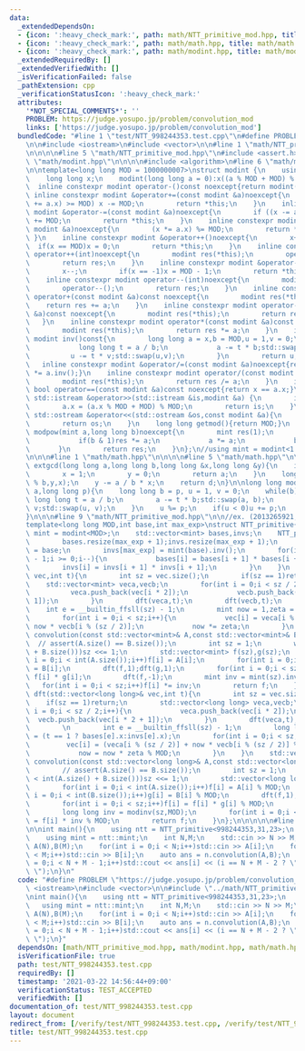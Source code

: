 ```yaml
---
data:
  _extendedDependsOn:
  - {icon: ':heavy_check_mark:', path: math/NTT_primitive_mod.hpp, title: math/NTT_primitive_mod.hpp}
  - {icon: ':heavy_check_mark:', path: math/math.hpp, title: math/math.hpp}
  - {icon: ':heavy_check_mark:', path: math/modint.hpp, title: math/modint.hpp}
  _extendedRequiredBy: []
  _extendedVerifiedWith: []
  _isVerificationFailed: false
  _pathExtension: cpp
  _verificationStatusIcon: ':heavy_check_mark:'
  attributes:
    '*NOT_SPECIAL_COMMENTS*': ''
    PROBLEM: https://judge.yosupo.jp/problem/convolution_mod
    links: ['https://judge.yosupo.jp/problem/convolution_mod']
  bundledCode: "#line 1 \"test/NTT_998244353.test.cpp\"\n#define PROBLEM \"https://judge.yosupo.jp/problem/convolution_mod\"\
    \n\n#include <iostream>\n#include <vector>\n\n#line 1 \"math/NTT_primitive_mod.hpp\"\
    \n\n\n\n#line 5 \"math/NTT_primitive_mod.hpp\"\n#include <assert.h>\n\n#line 1\
    \ \"math/modint.hpp\"\n\n\n\n#include <algorithm>\n#line 6 \"math/modint.hpp\"\
    \n\ntemplate<long long MOD = 1000000007>\nstruct modint {\n    using mint = modint<MOD>;\n\
    \    long long x;\n    modint(long long a = 0):x((a % MOD + MOD) % MOD){}\n  \
    \  inline constexpr modint operator-()const noexcept{return modint(-x);}\n   \
    \ inline constexpr modint &operator+=(const modint &a)noexcept{\n        if ((x\
    \ += a.x) >= MOD) x -= MOD;\n        return *this;\n    }\n    inline constexpr\
    \ modint &operator-=(const modint &a)noexcept{\n        if ((x -= a.x) < 0) x\
    \ += MOD;\n        return *this;\n    }\n    inline constexpr modint &operator*=(const\
    \ modint &a)noexcept{\n        (x *= a.x) %= MOD;\n        return *this;\n   \
    \ }\n    inline constexpr modint &operator++()noexcept{\n        x++;\n      \
    \  if(x == MOD)x = 0;\n        return *this;\n    }\n    inline constexpr modint\
    \ operator++(int)noexcept{\n        modint res(*this);\n        operator++();\n\
    \        return res;\n    }\n    inline constexpr modint &operator--()noexcept{\n\
    \        x--;\n        if(x == -1)x = MOD - 1;\n        return *this;\n    }\n\
    \    inline constexpr modint operator--(int)noexcept{\n        modint res(*this);\n\
    \        operator--();\n        return res;\n    }\n    inline constexpr modint\
    \ operator+(const modint &a)const noexcept{\n        modint res(*this);\n    \
    \    return res += a;\n    }\n    inline constexpr modint operator-(const modint\
    \ &a)const noexcept{\n        modint res(*this);\n        return res -= a;\n \
    \   }\n    inline constexpr modint operator*(const modint &a)const noexcept{\n\
    \        modint res(*this);\n        return res *= a;\n    }\n    inline constexpr\
    \ modint inv()const{\n        long long a = x,b = MOD,u = 1,v = 0;\n        while(b){\n\
    \            long long t = a / b;\n            a -= t * b;std::swap(a,b);\n  \
    \          u -= t * v;std::swap(u,v);\n        }\n        return u;\n    }\n \
    \   inline constexpr modint &operator/=(const modint &a)noexcept{return (*this)\
    \ *= a.inv();}\n    inline constexpr modint operator/(const modint &a)const noexcept{\n\
    \        modint res(*this);\n        return res /= a;\n    }\n    inline constexpr\
    \ bool operator==(const modint &a)const noexcept{return x == a.x;}\n    friend\
    \ std::istream &operator>>(std::istream &is,modint &a) {\n        is >> a.x;\n\
    \        a.x = (a.x % MOD + MOD) % MOD;\n        return is;\n    }\n    friend\
    \ std::ostream &operator<<(std::ostream &os,const modint &a){\n        os << a.x;\n\
    \        return os;\n    }\n    long long getmod(){return MOD;}\n    friend mint\
    \ modpow(mint a,long long b)noexcept{\n        mint res(1);\n        while(b){\n\
    \            if(b & 1)res *= a;\n            a *= a;\n            b >>= 1;\n \
    \       }\n        return res;\n    }\n};\n//using mint = modint<1'000'000'007>::mint;\n\
    \n\n\n#line 1 \"math/math.hpp\"\n\n\n\n#line 5 \"math/math.hpp\"\n\nlong long\
    \ extgcd(long long a,long long b,long long &x,long long &y){\n    if(b == 0){\n\
    \        x = 1;\n        y = 0;\n        return a;\n    }\n    long long d = extgcd(b,a\
    \ % b,y,x);\n    y -= a / b * x;\n    return d;\n}\n\nlong long modinv(long long\
    \ a,long long p){\n    long long b = p, u = 1, v = 0;\n    while(b){\n       \
    \ long long t = a / b;\n        a -= t * b;std::swap(a, b);\n        u -= t *\
    \ v;std::swap(u, v);\n    }\n    u %= p;\n    if(u < 0)u += p;\n    return u;\n\
    }\n\n\n#line 9 \"math/NTT_primitive_mod.hpp\"\n\n//ex. (2013265921,137,27),(998244353,31,23),(469762049,30,26)\n\
    template<long long MOD,int base,int max_exp>\nstruct NTT_primitive{\n    using\
    \ mint = modint<MOD>;\n    std::vector<mint> bases,invs;\n    NTT_primitive(){\n\
    \        bases.resize(max_exp + 1);invs.resize(max_exp + 1);\n        bases[max_exp]\
    \ = base;\n        invs[max_exp] = mint(base).inv();\n        for(int i = max_exp\
    \ - 1;i >= 0;i--){\n            bases[i] = bases[i + 1] * bases[i + 1];\n    \
    \        invs[i] = invs[i + 1] * invs[i + 1];\n        }\n    }\n    void dft(std::vector<mint>&\
    \ vec,int t){\n        int sz = vec.size();\n        if(sz == 1)return;\n    \
    \    std::vector<mint> veca,vecb;\n        for(int i = 0;i < sz / 2;i++){\n  \
    \          veca.push_back(vec[i * 2]);\n            vecb.push_back(vec[i * 2 +\
    \ 1]);\n        }\n        dft(veca,t);\n        dft(vecb,t);\n        \n    \
    \    int e = __builtin_ffsll(sz) - 1;\n        mint now = 1,zeta = (t == 1 ? bases[e]:invs[e]);\n\
    \        for(int i = 0;i < sz;i++){\n            vec[i] = veca[i % (sz / 2)] +\
    \ now * vecb[i % (sz / 2)];\n            now *= zeta;\n        }\n    }\n    std::vector<mint>\
    \ convolution(const std::vector<mint>& A,const std::vector<mint>& B){\n      \
    \  // assert(A.size() == B.size());\n        int sz = 1;\n        while(sz < int(A.size()\
    \ + B.size()))sz <<= 1;\n        std::vector<mint> f(sz),g(sz);\n        for(int\
    \ i = 0;i < int(A.size());i++)f[i] = A[i];\n        for(int i = 0;i < int(B.size());i++)g[i]\
    \ = B[i];\n        dft(f,1);dft(g,1);\n        for(int i = 0;i < sz;i++)f[i] =\
    \ f[i] * g[i];\n        dft(f,-1);\n        mint inv = mint(sz).inv();\n     \
    \   for(int i = 0;i < sz;i++)f[i] *= inv;\n        return f;\n    }\n    void\
    \ dft(std::vector<long long>& vec,int t){\n        int sz = vec.size();\n    \
    \    if(sz == 1)return;\n        std::vector<long long> veca,vecb;\n        for(int\
    \ i = 0;i < sz / 2;i++){\n            veca.push_back(vec[i * 2]);\n          \
    \  vecb.push_back(vec[i * 2 + 1]);\n        }\n        dft(veca,t);\n        dft(vecb,t);\n\
    \        \n        int e = __builtin_ffsll(sz) - 1;\n        long long now = 1,zeta\
    \ = (t == 1 ? bases[e].x:invs[e].x);\n        for(int i = 0;i < sz;i++){\n   \
    \         vec[i] = (veca[i % (sz / 2)] + now * vecb[i % (sz / 2)] % MOD) % MOD;\n\
    \            now = now * zeta % MOD;\n        }\n    }\n    std::vector<long long>\
    \ convolution(const std::vector<long long>& A,const std::vector<long long>& B){\n\
    \        // assert(A.size() == B.size());\n        int sz = 1;\n        while(sz\
    \ < int(A.size() + B.size()))sz <<= 1;\n        std::vector<long long> f(sz),g(sz);\n\
    \        for(int i = 0;i < int(A.size());i++)f[i] = A[i] % MOD;\n        for(int\
    \ i = 0;i < int(B.size());i++)g[i] = B[i] % MOD;\n        dft(f,1);dft(g,1);\n\
    \        for(int i = 0;i < sz;i++)f[i] = f[i] * g[i] % MOD;\n        dft(f,-1);\n\
    \        long long inv = modinv(sz,MOD);\n        for(int i = 0;i < sz;i++)f[i]\
    \ = f[i] * inv % MOD;\n        return f;\n    }\n};\n\n\n\n\n#line 7 \"test/NTT_998244353.test.cpp\"\
    \n\nint main(){\n    using ntt = NTT_primitive<998244353,31,23>;\n    ntt n;\n\
    \    using mint = ntt::mint;\n    int N,M;\n    std::cin >> N >> M;\n    std::vector<mint>\
    \ A(N),B(M);\n    for(int i = 0;i < N;i++)std::cin >> A[i];\n    for(int i = 0;i\
    \ < M;i++)std::cin >> B[i];\n    auto ans = n.convolution(A,B);\n    for(int i\
    \ = 0;i < N + M - 1;i++)std::cout << ans[i] << (i == N + M - 2 ? \"\\n\" : \"\
    \ \");\n}\n"
  code: "#define PROBLEM \"https://judge.yosupo.jp/problem/convolution_mod\"\n\n#include\
    \ <iostream>\n#include <vector>\n\n#include \"../math/NTT_primitive_mod.hpp\"\n\
    \nint main(){\n    using ntt = NTT_primitive<998244353,31,23>;\n    ntt n;\n \
    \   using mint = ntt::mint;\n    int N,M;\n    std::cin >> N >> M;\n    std::vector<mint>\
    \ A(N),B(M);\n    for(int i = 0;i < N;i++)std::cin >> A[i];\n    for(int i = 0;i\
    \ < M;i++)std::cin >> B[i];\n    auto ans = n.convolution(A,B);\n    for(int i\
    \ = 0;i < N + M - 1;i++)std::cout << ans[i] << (i == N + M - 2 ? \"\\n\" : \"\
    \ \");\n}"
  dependsOn: [math/NTT_primitive_mod.hpp, math/modint.hpp, math/math.hpp]
  isVerificationFile: true
  path: test/NTT_998244353.test.cpp
  requiredBy: []
  timestamp: '2021-03-22 14:56:44+09:00'
  verificationStatus: TEST_ACCEPTED
  verifiedWith: []
documentation_of: test/NTT_998244353.test.cpp
layout: document
redirect_from: [/verify/test/NTT_998244353.test.cpp, /verify/test/NTT_998244353.test.cpp.html]
title: test/NTT_998244353.test.cpp
---
```

